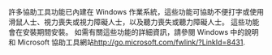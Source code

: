 <Token xmlns:xlink="http://www.w3.org/1999/xlink">許多協助工具功能已內建在 Windows 作業系統，這些功能可協助不便打字或使用滑鼠人士、視力喪失或視力障礙人士，以及聽力喪失或聽力障礙人士。 這些功能會在安裝期間安裝。 如需有關這些功能的詳細資訊，請參閱 Windows 中的說明和 <externalLink xmlns="http://ddue.schemas.microsoft.com/authoring/2003/5"><linkText>Microsoft 協助工具網站</linkText><linkUri>http://go.microsoft.com/fwlink/?LinkId=8431</linkUri></externalLink>.</Token>

<!--HONumber=May16_HO2-->


